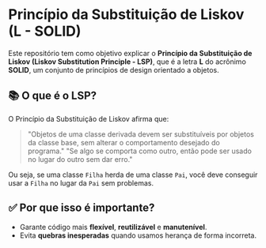 # Princípio da Substituição de Liskov (L - SOLID)

Este repositório tem como objetivo explicar o **Princípio da Substituição de Liskov (Liskov Substitution Principle - LSP)**, que é a letra **L** do acrônimo **SOLID**, um conjunto de princípios de design orientado a objetos.

## 📚 O que é o LSP?

O Princípio da Substituição de Liskov afirma que:

> "Objetos de uma classe derivada devem ser substituíveis por objetos da classe base, sem alterar o comportamento desejado do programa."
> "Se algo se comporta como outro, então pode ser usado no lugar do outro sem dar erro."

Ou seja, se uma classe `Filha` herda de uma classe `Pai`, você deve conseguir usar a `Filha` no lugar da `Pai` sem problemas.

## ✅ Por que isso é importante?

- Garante código mais **flexível**, **reutilizável** e **manutenível**.
- Evita **quebras inesperadas** quando usamos herança de forma incorreta.
